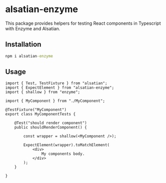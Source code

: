 # alsatian-enzyme

This package provides helpers for testing React components in Typescript with Enzyme and Alsatian.

## Installation

```cmd
npm i alsatian-enzyme
```

## Usage

```tsx
import { Test, TestFixture } from "alsatian";
import { ExpectElement } from "alsatian-enzyme";
import { shallow } from "enzyme";

import { MyComponent } from "./MyComponent";

@TestFixture("MyComponent")
export class MyComponentTests {

    @Test("should render component")
    public shouldRenderComponent() {

        const wrapper = shallow(<MyComponent />);

        ExpectElement(wrapper).toMatchElement(
            <div>
                My components body.
            </div>
        );
    }

}
```
